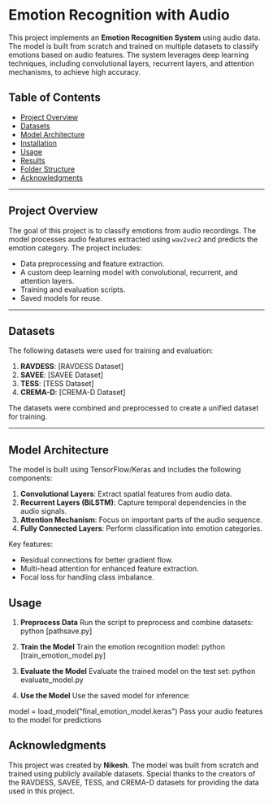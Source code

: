 # Emotion Recognition with Audio

This project implements an **Emotion Recognition System** using audio data. The model is built from scratch and trained on multiple datasets to classify emotions based on audio features. The system leverages deep learning techniques, including convolutional layers, recurrent layers, and attention mechanisms, to achieve high accuracy.

## Table of Contents
- [Project Overview](#project-overview)
- [Datasets](#datasets)
- [Model Architecture](#model-architecture)
- [Installation](#installation)
- [Usage](#usage)
- [Results](#results)
- [Folder Structure](#folder-structure)
- [Acknowledgments](#acknowledgments)

---

## Project Overview

The goal of this project is to classify emotions from audio recordings. The model processes audio features extracted using `wav2vec2` and predicts the emotion category. The project includes:
- Data preprocessing and feature extraction.
- A custom deep learning model with convolutional, recurrent, and attention layers.
- Training and evaluation scripts.
- Saved models for reuse.

---

## Datasets

The following datasets were used for training and evaluation:
1. **RAVDESS**: [RAVDESS Dataset]
2. **SAVEE**: [SAVEE Dataset]
3. **TESS**: [TESS Dataset]
4. **CREMA-D**: [CREMA-D Dataset]

The datasets were combined and preprocessed to create a unified dataset for training.

---

## Model Architecture

The model is built using TensorFlow/Keras and includes the following components:
1. **Convolutional Layers**: Extract spatial features from audio data.
2. **Recurrent Layers (BiLSTM)**: Capture temporal dependencies in the audio signals.
3. **Attention Mechanism**: Focus on important parts of the audio sequence.
4. **Fully Connected Layers**: Perform classification into emotion categories.

Key features:
- Residual connections for better gradient flow.
- Multi-head attention for enhanced feature extraction.
- Focal loss for handling class imbalance.

## Usage
1. **Preprocess Data**
Run the script to preprocess and combine datasets:
python [pathsave.py]

2. **Train the Model**
Train the emotion recognition model:
python [train_emotion_model.py]

3. **Evaluate the Model**
Evaluate the trained model on the test set:
python evaluate_model.py

4. **Use the Model**
Use the saved model for inference:

model = load_model("final_emotion_model.keras")
Pass your audio features to the model for predictions

## Acknowledgments
This project was created by **Nikesh**. The model was built from scratch and trained using publicly available datasets. Special thanks to the creators of the RAVDESS, SAVEE, TESS, and CREMA-D datasets for providing the data used in this project.

